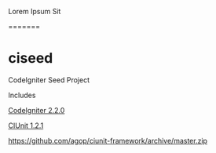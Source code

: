 Lorem Ipsum Sit

=======
# ciseed

CodeIgniter Seed Project

Includes

[CodeIgniter 2.2.0](https://ellislab.com/asset/ci_download_files/CodeIgniter_2.2.0.zip)

[CIUnit 1.2.1](https://github.com/destructivecreator/ciunit-framework)

https://github.com/agop/ciunit-framework/archive/master.zip
